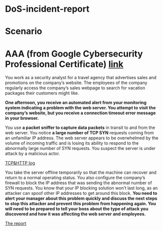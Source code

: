 # DoS-incident-report

# Scenario
# AAA (from Google Cybersecurity Professional Certificate) [link](https://www.coursera.org/professional-certificates/google-cybersecurity)

You work as a security analyst for a travel agency that advertises sales and promotions on the company’s website. The employees of the company regularly access the company’s sales webpage to search for vacation packages their customers might like. 

**One afternoon, you receive an automated alert from your monitoring system indicating a problem with the web server. You attempt to visit the company’s website, but you receive a connection timeout error message in your browser.**

You use **a packet sniffer to capture data packets** in transit to and from the web server. You notice **a large number of TCP SYN** requests coming from an unfamiliar IP address. The web server appears to be overwhelmed by the volume of incoming traffic and is losing its ability to respond to the abnormally large number of SYN requests. You suspect the server is under attack by a malicious actor.

[TCP&HTTP log](https://github.com/nickolas-atreides/DoS-incident-report/blob/main/Wireshark%20TCP_HTTP%20log.xlsx)

You take the server offline temporarily so that the machine can recover and return to a normal operating status. You also configure the company’s firewall to block the IP address that was sending the abnormal number of SYN requests. You know that your IP blocking solution won’t last long, as an attacker can spoof other IP addresses to get around this block. **You need to alert your manager about this problem quickly and discuss the next steps to stop this attacker and prevent this problem from happening again. You will need to be prepared to tell your boss about the type of attack you discovered and how it was affecting the web server and employees.**

[The report](https://github.com/nickolas-atreides/DoS-incident-report/blob/main/Cybersecurity%20incident%20report.pdf)
